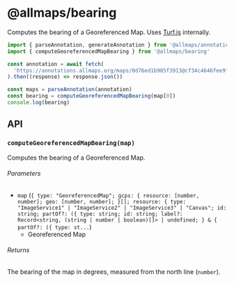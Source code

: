# @allmaps/bearing

Computes the bearing of a Georeferenced Map. Uses [Turf.js](https://turfjs.org/docs/api/bearing) internally.

```js
import { parseAnnotation, generateAnnotation } from '@allmaps/annotation'
import { computeGeoreferencedMapBearing } from '@allmaps/bearing'

const annotation = await fetch(
  'https://annotations.allmaps.org/maps/0d76ed1b985f3913@cf34c4646fee9f4d'
).then((response) => response.json())

const maps = parseAnnotation(annotation)
const bearing = computeGeoreferencedMapBearing(map[0])
console.log(bearing)
```

## API

### `computeGeoreferencedMapBearing(map)`

Computes the bearing of a Georeferenced Map.

###### Parameters

* `map` (`{ type: "GeoreferencedMap"; gcps: { resource: [number, number]; geo: [number, number]; }[]; resource: { type: "ImageService1" | "ImageService2" | "ImageService3" | "Canvas"; id: string; partOf?: ({ type: string; id: string; label?: Record<string, (string | number | boolean)[]> | undefined; } & { partOf?: ({ type: st...`)
  * Georeferenced Map

###### Returns

The bearing of the map in degrees, measured from the north line (`number`).
